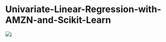 # Univariate-Linear-Regression-with-AMZN-and-Scikit-Learn

![j](/assets/images/linreg_AMZN_python/fitted-model-plot.png)
